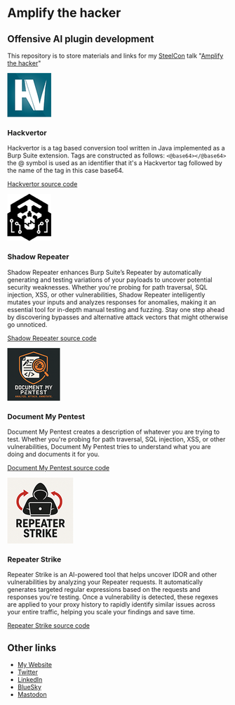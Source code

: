 # Amplify the hacker

## Offensive AI plugin development

This repository is to store materials and links for my [SteelCon](https://www.steelcon.info/) talk "[Amplify the hacker](https://www.steelcon.info/2025-steelcon/2025-speakers/#:~:text=AMPLIFY%20THE%20HACKER%3A%20OFFENSIVE%20AI%20PLUGIN%20DEVELOPMENT%20(PG))"

![Hackvertor logo](https://github.com/hackvertor/amplify-the-hacker/blob/main/logos/hackvertor-logo.png)

### Hackvertor

Hackvertor is a tag based conversion tool written in Java implemented as a Burp Suite extension. Tags are constructed as follows:
`<@base64></@base64>` the @ symbol is used as an identifier that it's a Hackvertor tag followed by the name of the tag in this case base64.

[Hackvertor source code](https://github.com/hackvertor/hackvertor/)

![Shadow Repeater logo](https://github.com/hackvertor/amplify-the-hacker/blob/main/logos/shadow-repeater-logo.png)

### Shadow Repeater

Shadow Repeater enhances Burp Suite’s Repeater by automatically generating and testing variations of your payloads to uncover potential security weaknesses. Whether you're probing for path traversal, SQL injection, XSS, or other vulnerabilities, Shadow Repeater intelligently mutates your inputs and analyzes responses for anomalies, making it an essential tool for in-depth manual testing and fuzzing. Stay one step ahead by discovering bypasses and alternative attack vectors that might otherwise go unnoticed.

[Shadow Repeater source code](https://github.com/hackvertor/shadow-repeater/)

![Document My Pentest logo](https://github.com/hackvertor/amplify-the-hacker/blob/main/logos/document-my-pentest-logo.png)

### Document My Pentest

Document My Pentest creates a description of whatever you are trying to test. Whether you're probing for path traversal, SQL injection, XSS, or other vulnerabilities, Document My Pentest tries to understand what you are doing and documents it for you.

[Document My Pentest source code](https://github.com/hackvertor/document-my-pentest/)

![Repeater Strike logo](https://github.com/hackvertor/amplify-the-hacker/blob/main/logos/repeater-strike-logo.png)

### Repeater Strike

Repeater Strike is an AI-powered tool that helps uncover IDOR and other vulnerabilities by analyzing your Repeater requests. It automatically generates targeted regular expressions based on the requests and responses you're testing. Once a vulnerability is detected, these regexes are applied to your proxy history to rapidly identify similar issues across your entire traffic, helping you scale your findings and save time.

[Repeater Strike source code](https://github.com/hackvertor/repeat-strike/)

## Other links
* [My Website](https://garethheyes.co.uk)
* [Twitter](https://x.com/garethheyes)
* [LinkedIn](https://www.linkedin.com/in/gareth-heyes-25a62b2/)
* [BlueSky](https://bsky.app/profile/garethheyes.co.uk)
* [Mastodon](https://infosec.exchange/@gaz)